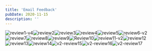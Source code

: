 ```yaml
---
title: 'Email Feedback'
pubDate: 2020-11-15
description: ''
---
```


![](https://i2xfwztd2ksbegse.public.blob.vercel-storage.com/wp/2020/11/review1-v4.jpg 'review1-v4')![](https://i2xfwztd2ksbegse.public.blob.vercel-storage.com/wp/2020/11/review2.jpg 'review2')![](https://i2xfwztd2ksbegse.public.blob.vercel-storage.com/wp/2020/11/review3.jpg 'review3')![](https://i2xfwztd2ksbegse.public.blob.vercel-storage.com/wp/2020/11/review4.jpg 'review4')![](https://i2xfwztd2ksbegse.public.blob.vercel-storage.com/wp/2020/11/review5.jpg 'review5')![](https://i2xfwztd2ksbegse.public.blob.vercel-storage.com/wp/2020/11/review6-v2.jpg 'review6-v2')![](https://i2xfwztd2ksbegse.public.blob.vercel-storage.com/wp/2020/11/review7.jpg 'review7')![](https://i2xfwztd2ksbegse.public.blob.vercel-storage.com/wp/2020/11/review8.jpg 'review8')![](https://i2xfwztd2ksbegse.public.blob.vercel-storage.com/wp/2020/11/review9.jpg 'review9')![](https://i2xfwztd2ksbegse.public.blob.vercel-storage.com/wp/2020/11/Review10.jpg 'Review10')![](https://i2xfwztd2ksbegse.public.blob.vercel-storage.com/wp/2020/11/review11-v2.jpg 'review11-v2')![](https://i2xfwztd2ksbegse.public.blob.vercel-storage.com/wp/2020/11/review12.jpg 'review12')![](https://i2xfwztd2ksbegse.public.blob.vercel-storage.com/wp/2020/11/review13.jpg 'review13')![](https://i2xfwztd2ksbegse.public.blob.vercel-storage.com/wp/2020/11/review14.jpg 'review14')![](https://i2xfwztd2ksbegse.public.blob.vercel-storage.com/wp/2020/12/v2-review15.png 'v2-review15')![](https://i2xfwztd2ksbegse.public.blob.vercel-storage.com/wp/2020/12/v2-review16.png 'v2-review16')![](https://i2xfwztd2ksbegse.public.blob.vercel-storage.com/wp/2020/12/v2-review17.png 'v2-review17')
